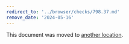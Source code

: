 ```yaml
---
redirect_to: '../browser/checks/798.37.md'
remove_date: '2024-05-16'
---
```


This document was moved to [another location](../browser/checks/798.37.md).

<!-- This redirect file can be deleted after 2024-05-16. -->
<!-- Redirects that point to other docs in the same project expire in three months. -->
<!-- Redirects that point to docs in a different project or site (for example, link is not relative and starts with `https:`) expire in one year. -->
<!-- Before deletion, see: https://docs.gitlab.com/ee/development/documentation/redirects.html -->
